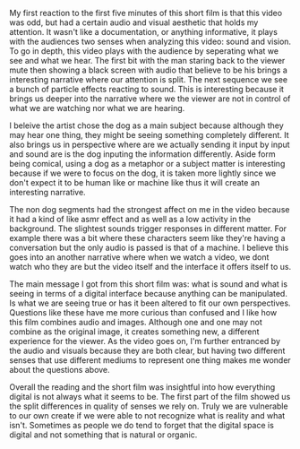 My first reaction to the first five minutes of this short film is that this video was odd, but had a certain audio and visual aesthetic that holds my attention. It wasn't like a documentation, or anything informative, it plays with the audiences two senses when analyzing this video: sound and vision. To go in depth, this video plays with the audience by seperating what we see and what we hear. The first bit with the man staring back to the viewer mute then showing a black screen with audio that believe to be his brings a interesting narrative where our attention is split. The next sequence we see a bunch of particle effects reacting to sound. This is interesting because it brings us deeper into the narrative where we the viewer are not in control of what we are watching nor what we are hearing.

I beleive the artist chose the dog as a main subject because although they may hear one thing, they might be seeing something completely different. It also brings us in perspective where are we actually sending it input by input and sound are is the dog inputing the information differently. Aside form being comical, using a dog as a metaphor or a subject matter is interesting because if we were to focus on the dog, it is taken more lightly since we don't expect it to be human like or machine like thus it will create an interesting narrative.


The non dog segments had the strongest affect on me in the video because it had a kind of like asmr effect and as well as a low activity in the background. The slightest sounds trigger responses in different matter. For example there was a bit where these characters seem like they're having a conversation but the only audio is passed is that of a machine. I believe this goes into an another narrative where when we watch a video, we dont watch who they are but the video itself and the interface it offers itself to us.

The main message I got from this short film was: what is sound and what is seeing in terms of a digital interface because anything can be manipulated. Is what we are seeing true or has it been altered to fit our own perspectives. Questions like these have me more curious than confused and I like how this film combines audio and images. Although one and one may not combine as the original image, it creates something new, a different experience for the viewer. As the video goes on, I'm further entranced by the audio and visuals because they are both clear, but having two different senses that use different mediums to represent one thing makes me wonder about the questions above.

Overall the reading and the short film was insightful into how everything digital is not always what it seems to be. The first part of the film showed us the split differences in quality of senses we rely on. Truly we are vulnerable to our own create if we were able to not recognize what is reality and what isn't. Sometimes as people we do tend to forget that the digital space is digital and not something that is natural or organic. 
